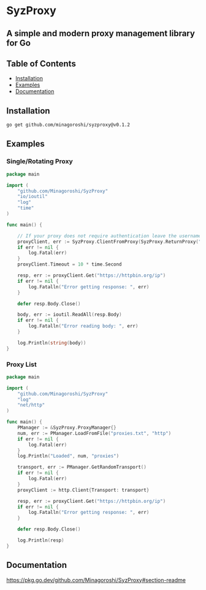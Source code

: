 # SyzProxy
## A simple and modern proxy management library for Go

## Table of Contents
- [Installation](#installation)
- [Examples](#examples)
- [Documentation](#documentation)

## Installation
```bash
go get github.com/minagoroshi/syzproxy@v0.1.2
```

## Examples
### Single/Rotating Proxy
```go
package main

import (
	"github.com/Minagoroshi/SyzProxy"
	"io/ioutil"
	"log"
	"time"
)

func main() {

	// If your proxy does not require authentication leave the username and password empty ("")
	proxyClient, err := SyzProxy.ClientFromProxy(SyzProxy.ReturnProxy("proxy.example.host", 12345, "username", "password"), "proxytype")
	if err != nil {
		log.Fatal(err)
	}
	proxyClient.Timeout = 10 * time.Second

	resp, err := proxyClient.Get("https://httpbin.org/ip")
	if err != nil {
		log.Fatalln("Error getting response: ", err)
	}

	defer resp.Body.Close()

	body, err := ioutil.ReadAll(resp.Body)
	if err != nil {
		log.Fatalln("Error reading body: ", err)
	}

	log.Println(string(body))
}

```

### Proxy List
```go
package main

import (
	"github.com/Minagoroshi/SyzProxy"
	"log"
	"net/http"
)

func main() {
	PManager := &SyzProxy.ProxyManager{}
	num, err := PManager.LoadFromFile("proxies.txt", "http")
	if err != nil {
		log.Fatal(err)
	}
	log.Println("Loaded", num, "proxies")

	transport, err := PManager.GetRandomTransport()
	if err != nil {
		log.Fatal(err)
	}
	proxyClient := http.Client{Transport: transport}

	resp, err := proxyClient.Get("https://httpbin.org/ip")
	if err != nil {
		log.Fatalln("Error getting response: ", err)
	}

	defer resp.Body.Close()

	log.Println(resp)
}

```

## Documentation
https://pkg.go.dev/github.com/Minagoroshi/SyzProxy#section-readme

